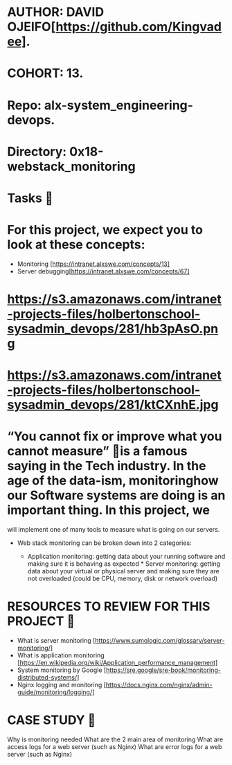 # AUTHOR:         DAVID OJEIFO[https://github.com/Kingvadee].
# COHORT:         13.
# Repo:           alx-system_engineering-devops.
# Directory:      0x18-webstack_monitoring

# Tasks :page_with_curl:


# For this project, we expect you to look at these concepts:

 * Monitoring [https://intranet.alxswe.com/concepts/13]
 * Server debugging[https://intranet.alxswe.com/concepts/67]

# https://s3.amazonaws.com/intranet-projects-files/holbertonschool-sysadmin_devops/281/hb3pAsO.png
# https://s3.amazonaws.com/intranet-projects-files/holbertonschool-sysadmin_devops/281/ktCXnhE.jpg

# “You cannot fix or improve what you cannot measure” :page_with_curl:is a famous saying in the Tech industry. In the age of the data-ism, monitoringhow our Software systems are doing is an important thing. In this project, we
will implement one of many tools to measure what is going on our servers.

 * Web stack monitoring can be broken down into 2 categories:

   * Application monitoring: getting data about your running software and making sure
it is behaving as expected   * Server monitoring: getting data about your virtual or physical server and making
sure they are not overloaded (could be CPU, memory, disk or network overload)

# RESOURCES TO REVIEW FOR THIS PROJECT :floppy_disk:

 * What is server monitoring [https://www.sumologic.com/glossary/server-monitoring/]
 * What is application monitoring [https://en.wikipedia.org/wiki/Application_performance_management]
 * System monitoring by Google [https://sre.google/sre-book/monitoring-distributed-systems/]
 * Nginx logging and monitoring [https://docs.nginx.com/nginx/admin-guide/monitoring/logging/]

# CASE STUDY :page_with_curl:

Why is monitoring needed
What are the 2 main area of monitoring
What are access logs for a web server (such as Nginx)
What are error logs for a web server (such as Nginx)

